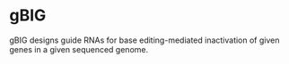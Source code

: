 # gBIG
 gBIG designs guide RNAs for base editing-mediated inactivation of given genes in a given sequenced genome. 
